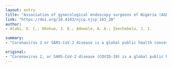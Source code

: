 ```yaml
---
layout: entry
title: "Association of gynecological endoscopy surgeons of Nigeria (AGES) advisory on laparoscopic and hysteroscopic procedures during the COVID-19 Pandemic"
link: "https://doi.org/10.4103/njcp.njcp_163_20"
author:
- Alabi, O. C.; Okohue, J. E.; Adewole, A. A.; Ikechebelu, J. I.

summary:
- "Coronavirus 2 or SARS-CoV-2 disease is a global public health concern. We recommend postponement of elective gynecological endoscopic surgeries until the pandemic is contained. Emergency surgeries should preferably be done through open surgeries than laparoscopy or hysteroscopy approach. When COVID-19 is highly suspected, the patient should be referred to centers equipped in taking care of such cases."

original:
- "Coronavirus 2, or SARS-CoV-2 disease (COVID-19) is a global public health concern. Although there is a paucity of evidence to advise on the best practice, we recommend postponement of elective gynecological endoscopic surgeries until the pandemic is contained. Emergency surgeries should preferably be done through open surgeries than laparoscopy or hysteroscopy approach. However, if or when laparoscopy or hysteroscopy is considered, health personnel in theatre must wear appropriate personal protective equipment (PPE) and all standard precautions should be observed to prevent COVID-19 infection. When COVID-19 is highly suspected or confirmed, the patient should be referred to centers equipped in taking care of such cases."
---
```


